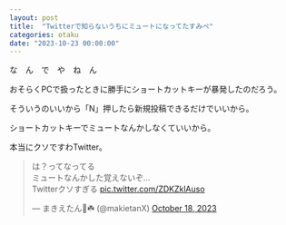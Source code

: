 ```yaml
---
layout: post
title:  "Twitterで知らないうちにミュートになってたすみぺ"
categories: otaku
date: "2023-10-23 00:00:00"
---
```


な　ん　で　や　ね　ん

おそらくPCで扱ったときに勝手にショートカットキーが暴発したのだろう。

そういうのいいから「N」押したら新規投稿できるだけでいいから。

ショートカットキーでミュートなんかしなくていいから。

本当にクソですわTwitter。

<blockquote class="twitter-tweet tw-align-center"><p lang="ja" dir="ltr">は？ってなってる<br>ミュートなんかした覚えないぞ...<br>Twitterクソすぎる <a href="https://t.co/ZDKZklAuso">pic.twitter.com/ZDKZklAuso</a></p>&mdash; まきえたん🥦☘️ (@makietanX) <a href="https://twitter.com/makietanX/status/1714495838322638999?ref_src=twsrc%5Etfw">October 18, 2023</a></blockquote> <script async src="https://platform.twitter.com/widgets.js" charset="utf-8"></script>

